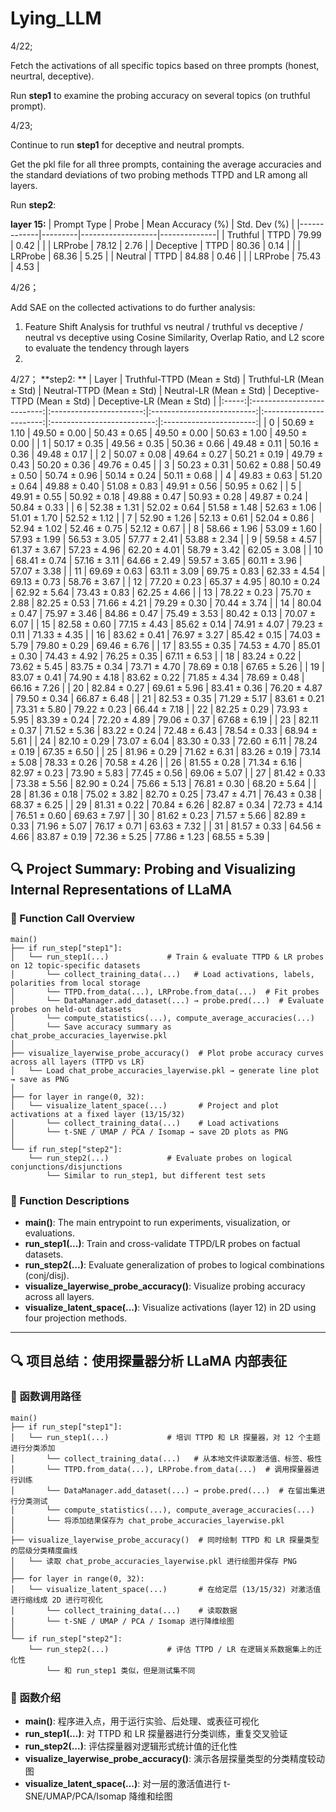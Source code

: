 # Lying_LLM

4/22;

Fetch the activations of all specific topics based on three prompts (honest, neurtral, deceptive).

Run **step1** to examine the probing accuracy on several topics (on truthful prompt).

4/23;

Continue to run **step1** for deceptive and neutral prompts.

Get the pkl file for all three prompts, containing the average accuracies and the standard deviations of two probing methods TTPD and LR among all layers.

Run **step2**:

**layer 15:**
| Prompt Type | Probe   | Mean Accuracy (%) | Std. Dev (%) |
|-------------|---------|-------------------|--------------|
| Truthful    | TTPD    | 79.99              | 0.42         |
|             | LRProbe | 78.12              | 2.76         |
| Deceptive   | TTPD    | 80.36              | 0.14         |
|             | LRProbe | 68.36              | 5.25         |
| Neutral     | TTPD    | 84.88              | 0.46         |
|             | LRProbe | 75.43              | 4.53         |

4/26；

Add SAE on the collected activations to do further analysis:

1. Feature Shift Analysis for truthful vs neutral / truthful vs deceptive / neutral vs deceptive
        using Cosine Similarity, Overlap Ratio, and L2 score to evaluate the tendency through layers
2. 


4/27；
**step2: **
| Layer | Truthful-TTPD (Mean ± Std) | Truthful-LR (Mean ± Std) | Neutral-TTPD (Mean ± Std) | Neutral-LR (Mean ± Std) | Deceptive-TTPD (Mean ± Std) | Deceptive-LR (Mean ± Std) |
|:-----:|:--------------------------:|:-----------------------:|:--------------------------:|:-----------------------:|:--------------------------:|:-----------------------:|
| 0 | 50.69 ± 1.10 | 49.50 ± 0.00 | 50.43 ± 0.65 | 49.50 ± 0.00 | 50.63 ± 1.00 | 49.50 ± 0.00 |
| 1 | 50.17 ± 0.35 | 49.56 ± 0.35 | 50.36 ± 0.66 | 49.48 ± 0.11 | 50.16 ± 0.36 | 49.48 ± 0.17 |
| 2 | 50.07 ± 0.08 | 49.64 ± 0.27 | 50.21 ± 0.19 | 49.79 ± 0.43 | 50.20 ± 0.36 | 49.76 ± 0.45 |
| 3 | 50.23 ± 0.31 | 50.62 ± 0.88 | 50.49 ± 0.50 | 50.74 ± 0.96 | 50.14 ± 0.24 | 50.11 ± 0.68 |
| 4 | 49.83 ± 0.63 | 51.20 ± 0.64 | 49.88 ± 0.40 | 51.08 ± 0.83 | 49.91 ± 0.56 | 50.95 ± 0.62 |
| 5 | 49.91 ± 0.55 | 50.92 ± 0.18 | 49.88 ± 0.47 | 50.93 ± 0.28 | 49.87 ± 0.24 | 50.84 ± 0.33 |
| 6 | 52.38 ± 1.31 | 52.02 ± 0.64 | 51.58 ± 1.48 | 52.63 ± 1.06 | 51.01 ± 1.70 | 52.52 ± 1.12 |
| 7 | 52.90 ± 1.26 | 52.13 ± 0.61 | 52.04 ± 0.86 | 52.94 ± 1.02 | 52.46 ± 0.75 | 52.12 ± 0.67 |
| 8 | 58.66 ± 1.96 | 53.09 ± 1.60 | 57.93 ± 1.99 | 56.53 ± 3.05 | 57.77 ± 2.41 | 53.88 ± 2.34 |
| 9 | 59.58 ± 4.57 | 61.37 ± 3.67 | 57.23 ± 4.96 | 62.20 ± 4.01 | 58.79 ± 3.42 | 62.05 ± 3.08 |
| 10 | 68.41 ± 0.74 | 57.16 ± 3.11 | 64.66 ± 2.49 | 59.57 ± 3.65 | 60.11 ± 3.96 | 57.07 ± 3.38 |
| 11 | 69.69 ± 0.63 | 63.11 ± 3.09 | 69.75 ± 0.83 | 62.33 ± 4.54 | 69.13 ± 0.73 | 58.76 ± 3.67 |
| 12 | 77.20 ± 0.23 | 65.37 ± 4.95 | 80.10 ± 0.24 | 62.92 ± 5.64 | 73.43 ± 0.83 | 62.25 ± 4.66 |
| 13 | 78.22 ± 0.23 | 75.70 ± 2.88 | 82.25 ± 0.53 | 71.66 ± 4.21 | 79.29 ± 0.30 | 70.44 ± 3.74 |
| 14 | 80.04 ± 0.47 | 75.97 ± 3.46 | 84.86 ± 0.47 | 75.49 ± 3.53 | 80.42 ± 0.13 | 70.07 ± 6.07 |
| 15 | 82.58 ± 0.60 | 77.15 ± 4.43 | 85.62 ± 0.14 | 74.91 ± 4.07 | 79.23 ± 0.11 | 71.33 ± 4.35 |
| 16 | 83.62 ± 0.41 | 76.97 ± 3.27 | 85.42 ± 0.15 | 74.03 ± 5.79 | 79.80 ± 0.29 | 69.46 ± 6.76 |
| 17 | 83.55 ± 0.35 | 74.53 ± 4.70 | 85.01 ± 0.30 | 74.43 ± 4.92 | 76.25 ± 0.35 | 67.11 ± 6.53 |
| 18 | 83.24 ± 0.22 | 73.62 ± 5.45 | 83.75 ± 0.34 | 73.71 ± 4.70 | 78.69 ± 0.18 | 67.65 ± 5.26 |
| 19 | 83.07 ± 0.41 | 74.90 ± 4.18 | 83.62 ± 0.22 | 71.85 ± 4.34 | 78.69 ± 0.48 | 66.16 ± 7.26 |
| 20 | 82.84 ± 0.27 | 69.61 ± 5.96 | 83.41 ± 0.36 | 76.20 ± 4.87 | 79.50 ± 0.34 | 66.87 ± 6.48 |
| 21 | 82.53 ± 0.35 | 71.29 ± 5.17 | 83.61 ± 0.21 | 73.31 ± 5.80 | 79.22 ± 0.23 | 66.44 ± 7.18 |
| 22 | 82.25 ± 0.29 | 73.93 ± 5.95 | 83.39 ± 0.24 | 72.20 ± 4.89 | 79.06 ± 0.37 | 67.68 ± 6.19 |
| 23 | 82.11 ± 0.37 | 71.52 ± 5.36 | 83.22 ± 0.24 | 72.48 ± 6.43 | 78.54 ± 0.33 | 68.94 ± 5.61 |
| 24 | 82.10 ± 0.29 | 73.07 ± 6.04 | 83.30 ± 0.33 | 72.60 ± 6.11 | 78.24 ± 0.19 | 67.35 ± 6.50 |
| 25 | 81.96 ± 0.29 | 71.62 ± 6.31 | 83.26 ± 0.19 | 73.14 ± 5.08 | 78.33 ± 0.26 | 70.58 ± 4.26 |
| 26 | 81.55 ± 0.28 | 71.34 ± 6.16 | 82.97 ± 0.23 | 73.90 ± 5.83 | 77.45 ± 0.56 | 69.06 ± 5.07 |
| 27 | 81.42 ± 0.33 | 73.38 ± 5.56 | 82.90 ± 0.24 | 75.66 ± 5.13 | 76.81 ± 0.30 | 68.20 ± 5.64 |
| 28 | 81.36 ± 0.18 | 75.02 ± 3.82 | 82.70 ± 0.25 | 73.47 ± 4.71 | 76.43 ± 0.38 | 68.37 ± 6.25 |
| 29 | 81.31 ± 0.22 | 70.84 ± 6.26 | 82.87 ± 0.34 | 72.73 ± 4.14 | 76.51 ± 0.60 | 69.63 ± 7.97 |
| 30 | 81.62 ± 0.23 | 71.57 ± 5.66 | 82.89 ± 0.33 | 71.96 ± 5.07 | 76.17 ± 0.71 | 63.63 ± 7.32 |
| 31 | 81.57 ± 0.33 | 64.56 ± 4.66 | 83.87 ± 0.19 | 72.36 ± 5.25 | 77.86 ± 1.23 | 68.55 ± 5.39 |

## 🔍 Project Summary: Probing and Visualizing Internal Representations of LLaMA

### 🔗 Function Call Overview

```text
main()
├── if run_step["step1"]:
│   └── run_step1(...)             # Train & evaluate TTPD & LR probes on 12 topic-specific datasets
│       └── collect_training_data(...)   # Load activations, labels, polarities from local storage
│       └── TTPD.from_data(...), LRProbe.from_data(...)  # Fit probes
│       └── DataManager.add_dataset(...) → probe.pred(...)  # Evaluate probes on held-out datasets
│       └── compute_statistics(...), compute_average_accuracies(...)
│       └── Save accuracy summary as chat_probe_accuracies_layerwise.pkl
│
├── visualize_layerwise_probe_accuracy()  # Plot probe accuracy curves across all layers (TTPD vs LR)
│   └── Load chat_probe_accuracies_layerwise.pkl → generate line plot → save as PNG
│
├── for layer in range(0, 32):
│   └── visualize_latent_space(...)       # Project and plot activations at a fixed layer (13/15/32)
│       └── collect_training_data(...)    # Load activations
│       └── t-SNE / UMAP / PCA / Isomap → save 2D plots as PNG
│
└── if run_step["step2"]:
    └── run_step2(...)             # Evaluate probes on logical conjunctions/disjunctions
        └── Similar to run_step1, but different test sets
```


### 📌 Function Descriptions

- **main()**: The main entrypoint to run experiments, visualization, or evaluations.
- **run_step1(...)**: Train and cross-validate TTPD/LR probes on factual datasets.
- **run_step2(...)**: Evaluate generalization of probes to logical combinations (conj/disj).
- **visualize_layerwise_probe_accuracy()**: Visualize probing accuracy across all layers.
- **visualize_latent_space(...)**: Visualize activations (layer 12) in 2D using four projection methods.

---

## 🔍 项目总结：使用探量器分析 LLaMA 内部表征

### 🔗 函数调用路径

```text
main()
├── if run_step["step1"]:
│   └── run_step1(...)             # 培训 TTPD 和 LR 探量器，对 12 个主题进行分类添加
│       └── collect_training_data(...)   # 从本地文件读取激活值、标签、极性
│       └── TTPD.from_data(...), LRProbe.from_data(...)  # 调用探量器进行训练
│       └── DataManager.add_dataset(...) → probe.pred(...)  # 在留出集进行分类测试
│       └── compute_statistics(...), compute_average_accuracies(...)
│       └── 将添加结果保存为 chat_probe_accuracies_layerwise.pkl
│
├── visualize_layerwise_probe_accuracy()  # 同时绘制 TTPD 和 LR 探量类型的层级分类精度曲线
│   └── 读取 chat_probe_accuracies_layerwise.pkl 进行绘图并保存 PNG
│
├── for layer in range(0, 32):
│   └── visualize_latent_space(...)       # 在给定层 (13/15/32) 对激活值进行缩线成 2D 进行可视化
│       └── collect_training_data(...)    # 读取数据
│       └── t-SNE / UMAP / PCA / Isomap 进行降维绘图
│
└── if run_step["step2"]:
    └── run_step2(...)             # 评估 TTPD / LR 在逻辑关系数据集上的迁化性
        └── 和 run_step1 类似，但是测试集不同
```


### 📌 函数介绍

- **main()**: 程序进入点，用于运行实验、后处理、或表征可视化
- **run_step1(...)**: 对 TTPD 和 LR 探量器进行分类训练，重复交叉验证
- **run_step2(...)**: 评估探量器对逻辑形式统计值的迁化性
- **visualize_layerwise_probe_accuracy()**: 演示各层探量类型的分类精度较动图
- **visualize_latent_space(...)**: 对一层的激活值进行 t-SNE/UMAP/PCA/Isomap 降维和绘图

